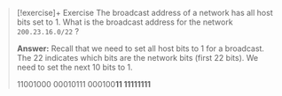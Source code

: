 
> [!exercise]+ Exercise
> The broadcast address of a network has all host bits set to 1. What is the broadcast address for the network `200.23.16.0/22` ?
> 
> **Answer:**
> Recall that we need to set all host bits to 1 for a broadcast. The 22 indicates which bits are the network bits (first 22 bits). We need to set the next 10 bits to 1. 
> 
> 11001000 00010111 000100**11 11111111**

